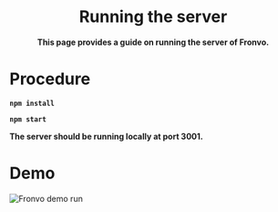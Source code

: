<h1 align='center'>Running the server</h1>

<p align='center'><b>This page provides a guide on running the server of Fronvo.</b></p>

# Procedure
**```npm install```**

**```npm start```**

**The server should be running locally at port 3001.**

# Demo

<img src='https://raw.githubusercontent.com/Fronvo/server/master/assets/svgs/demo-run-local.svg' alt='Fronvo demo run'>
